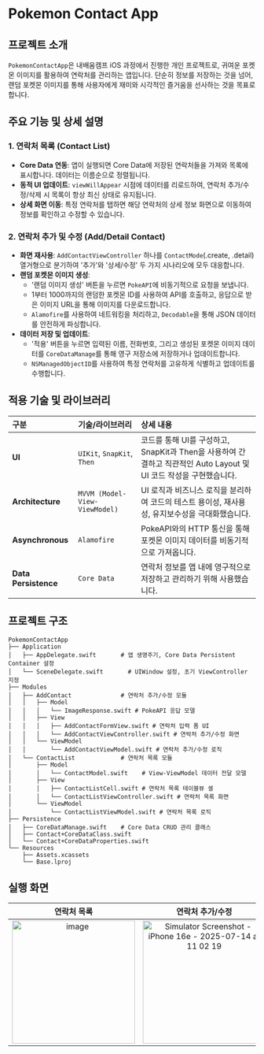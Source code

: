 # Pokemon Contact App

## 프로젝트 소개

`PokemonContactApp`은 내배움캠프 iOS 과정에서 진행한 개인 프로젝트로, 귀여운 포켓몬 이미지를 활용하여 연락처를 관리하는 앱입니다. 단순히 정보를 저장하는 것을 넘어, 랜덤 포켓몬 이미지를 통해 사용자에게 재미와 시각적인 즐거움을 선사하는 것을 목표로 합니다.

## 주요 기능 및 상세 설명

### 1. 연락처 목록 (Contact List)
- **Core Data 연동**: 앱이 실행되면 Core Data에 저장된 연락처들을 가져와 목록에 표시합니다. 데이터는 이름순으로 정렬됩니다.
- **동적 UI 업데이트**: `viewWillAppear` 시점에 데이터를 리로드하여, 연락처 추가/수정/삭제 시 목록이 항상 최신 상태로 유지됩니다.
- **상세 화면 이동**: 특정 연락처를 탭하면 해당 연락처의 상세 정보 화면으로 이동하여 정보를 확인하고 수정할 수 있습니다.

### 2. 연락처 추가 및 수정 (Add/Detail Contact)
- **화면 재사용**: `AddContactViewController` 하나를 `ContactMode`(.create, .detail) 열거형으로 분기하여 '추가'와 '상세/수정' 두 가지 시나리오에 모두 대응합니다.
- **랜덤 포켓몬 이미지 생성**:
    - '랜덤 이미지 생성' 버튼을 누르면 `PokeAPI`에 비동기적으로 요청을 보냅니다.
    - 1부터 1000까지의 랜덤한 포켓몬 ID를 사용하여 API를 호출하고, 응답으로 받은 이미지 URL을 통해 이미지를 다운로드합니다.
    - `Alamofire`를 사용하여 네트워킹을 처리하고, `Decodable`을 통해 JSON 데이터를 안전하게 파싱합니다.
- **데이터 저장 및 업데이트**:
    - '적용' 버튼을 누르면 입력된 이름, 전화번호, 그리고 생성된 포켓몬 이미지 데이터를 `CoreDataManage`를 통해 영구 저장소에 저장하거나 업데이트합니다.
    - `NSManagedObjectID`를 사용하여 특정 연락처를 고유하게 식별하고 업데이트를 수행합니다.

## 적용 기술 및 라이브러리

| 구분 | 기술/라이브러리 | 상세 내용 |
| :--- | :--- | :--- |
| **UI** | `UIKit`, `SnapKit`, `Then` | 코드를 통해 UI를 구성하고, SnapKit과 Then을 사용하여 간결하고 직관적인 Auto Layout 및 UI 코드 작성을 구현했습니다. |
| **Architecture**| `MVVM (Model-View-ViewModel)` | UI 로직과 비즈니스 로직을 분리하여 코드의 테스트 용이성, 재사용성, 유지보수성을 극대화했습니다. |
| **Asynchronous**| `Alamofire` | PokeAPI와의 HTTP 통신을 통해 포켓몬 이미지 데이터를 비동기적으로 가져옵니다. |
| **Data Persistence**| `Core Data` | 연락처 정보를 앱 내에 영구적으로 저장하고 관리하기 위해 사용했습니다. |

## 프로젝트 구조

```
PokemonContactApp
├── Application
│   ├── AppDelegate.swift       # 앱 생명주기, Core Data Persistent Container 설정
│   └── SceneDelegate.swift       # UIWindow 설정, 초기 ViewController 지정
├── Modules
│   ├── AddContact              # 연락처 추가/수정 모듈
│   │   ├── Model
│   │   │   └── ImageResponse.swift # PokeAPI 응답 모델
│   │   ├── View
│   │   │   ├── AddContactFormView.swift # 연락처 입력 폼 UI
│   │   │   └── AddContactViewController.swift # 연락처 추가/수정 화면
│   │   └── ViewModel
│   │       └── AddContactViewModel.swift # 연락처 추가/수정 로직
│   └── ContactList             # 연락처 목록 모듈
│       ├── Model
│       │   └── ContactModel.swift    # View-ViewModel 데이터 전달 모델
│       ├── View
│       │   ├── ContactListCell.swift # 연락처 목록 테이블뷰 셀
│       │   └── ContactListViewController.swift # 연락처 목록 화면
│       └── ViewModel
│           └── ContactListViewModel.swift # 연락처 목록 로직
├── Persistence
│   ├── CoreDataManage.swift    # Core Data CRUD 관리 클래스
│   ├── Contact+CoreDataClass.swift
│   └── Contact+CoreDataProperties.swift
└── Resources
    ├── Assets.xcassets
    └── Base.lproj
```

## 실행 화면

| 연락처 목록 | 연락처 추가/수정 |
| :---: | :---: |
| <img width="250" alt="image" src="https://github.com/user-attachments/assets/5bbab850-cffd-4483-b8a1-9ee0d933c4ee" /> | <img width="250" alt="Simulator Screenshot - iPhone 16e - 2025-07-14 at 11 02 19" src="https://github.com/user-attachments/assets/aa078f79-ed59-448f-bb3e-a19757c42da6" />
